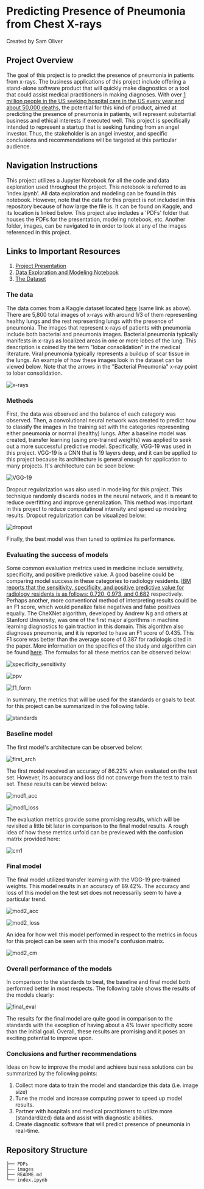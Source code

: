 # Predicting Presence of Pneumonia from Chest X-rays

Created by Sam Oliver

## Project Overview

The goal of this project is to predict the presence of pneumonia in patients from x-rays. The business applications of this project include offering a stand-alone software product that will quickly make diagnostics or a tool that could assist medical practitioners in making diagnoses. With over [1 million people in the US seeking hospital care in the US every year and about 50,000 deaths](https://www.thoracic.org/patients/patient-resources/resources/top-pneumonia-facts.pdf), the potential for this kind of product, aimed at predicting the presence of pneumonia in patients, will represent substantial business and ethical interests if executed well. This project is specifically intended to represent a startup that is seeking funding from an angel investor. Thus, the stakeholder is an angel investor, and specific conclusions and recommendations will be targeted at this particular audience.

## Navigation Instructions

This project utilizes a Jupyter Notebook for all the code and data exploration used throughout the project. This notebook is referred to as 'index.ipynb'. All data exploration and modeling can be found in this notebook. However, note that the data for this project is not included in this repository because of how large the file is. It can be found on Kaggle, and its location is linked below. This project also includes a 'PDFs' folder that houses the PDFs for the presentation, modeling notebook, etc. Another folder, images, can be navigated to in order to look at any of the images referenced in this project.

## Links to Important Resources

1. [Project Presentation](https://github.com/samoliver3/dsc-phase-4-project/blob/main/PDFs/project4Presentation.pdf)
2. [Data Exploration and Modeling Notebook](https://github.com/samoliver3/dsc-phase-4-project/blob/main/index.ipynb)
3. [The Dataset](https://www.kaggle.com/datasets/paultimothymooney/chest-xray-pneumonia)

### The data

The data comes from a Kaggle dataset located [here](https://www.kaggle.com/datasets/paultimothymooney/chest-xray-pneumonia) (same link as above). There are 5,800 total images of x-rays with around 1/3 of them representing healthy lungs and the rest representing lungs with the presence of pneumonia. The images that represent x-rays of patients with pneumonia include both bacterial and pneumonia images. Bacterial pneumonia typically manifests in x-rays as localized areas in one or more lobes of the lung. This description is coined by the term "lobar consolidation" in the medical literature. Viral pneumonia typically represents a buildup of scar tissue in the lungs. An example of how these images look in the dataset can be viewed below. Note that the arrows in the "Bacterial Pneumonia" x-ray point to lobar consolidation. 

![x-rays](./images/xray_examples.png)

### Methods

First, the data was observed and the balance of each category was observed. Then, a convolutional neural network was created to predict how to classify the images in the training set with the categories representing either pneumonia or normal (healthy) lungs. After a baseline model was created, transfer learning (using pre-trained weights) was applied to seek out a more successful predictive model. Specifically, VGG-19 was used in this project. VGG-19 is a CNN that is 19 layers deep, and it can be applied to this project because its architecture is general enough for application to many projects. It's architecture can be seen below:

![VGG-19](./images/vgg_architecture.png)

Dropout regularization was also used in modeling for this project. This technique randomly discards nodes in the neural network, and it is meant to reduce overfitting and improve generalization. This method was important in this project to reduce computatinoal intensity and speed up modeling results. Dropout regularization can be visualized below:

![dropout](./images/dropout.png)

Finally, the best model was then tuned to optimize its performance. 

### Evaluating the success of models

Some common evaluation metrics used in medicine include sensitivity, specificity, and positive predictive value. A good baseline could be comparing model success in these categories to radiology residents. [IBM reports that the sensitivity, specificity, and positive predictive value for radiology residents is as follows: 0.720, 0.973, and 0.682](https://www.ibm.com/blogs/research/2020/11/ai-x-rays-for-radiologists/) respectively. Perhaps another, more conventional method of interpreting results could be an F1 score, which would penalize false negatives and false positives equally. The CheXNet algorithm, developed by Andrew Ng and others at Stanford University, was one of the first major algorithms in machine learning diagnostics to gain traction in this domain. This algorithm also diagnoses pneumonia, and it is reported to have an F1 score of 0.435. This F1 score was better than the average score of 0.387 for radiologis cited in the paper. More information on the specifics of the study and algorithm can be found [here](https://arxiv.org/pdf/1711.05225.pdf). The formulas for all these metrics can be observed below:

![specificity_sensitivity](./images/s_s.png)

![ppv](./images/ppv.png)

![f1_form](./images/f1_form.png)

In summary, the metrics that will be used for the standards or goals to beat for this project can be summarized in the following table.

![standards](./images/standards.png)

### Baseline model

The first model's architecture can be observed below:

![first_arch](./images/mod1.png)

The first model received an accuracy of 86.22% when evaluated on the test set. However, its accuracy and loss did not converge from the test to train set. These results can be viewed below:

![mod1_acc](./images/mod1acc.png)

![mod1_loss](./images/mod1loss.png)

The evaluation metrics provide some promising results, which will be revisited a little bit later in comparison to the final model results. A rough idea of how these metrics unfold can be previewed with the confusion matrix provided here:

![cm1](./images/mod1cm.png)

### Final model

The final model utilized transfer learning with the VGG-19 pre-trained weights. This model results in an accuracy of 89.42%. The accuracy and loss of this model on the test set does not necessarily seem to have a particular trend.

![mod2_acc](./images/mod2acc.png)

![mod2_loss](./images/mod2loss.png)

An idea for how well this model performed in respect to the metrics in focus for this project can be seen with this model's confusion matrix.

![mod2_cm](./images/mod2cm.png)

### Overall performance of the models

In comparison to the standards to beat, the baseline and final model both performed better in most respects. The following table shows the results of the models clearly:

![final_eval](./images/final_metrics.png)

The results for the final model are quite good in comparison to the standards with the exception of having about a 4% lower specificity score than the initial goal. Overall, these results are promising and it poses an exciting potential to improve upon.

### Conclusions and further recommendations

Ideas on how to improve the model and achieve business solutions can be summarized by the following points:
1. Collect more data to train the model and standardize this data (i.e. image size)
2. Tune the model and increase computing power to speed up model results.
3. Partner with hospitals and medical practitioners to utilize more (standardized) data and assist with diagnostic abilities.
4. Create diagnostic software that will predict presence of pneumonia in real-time.

## Repository Structure

```
├── PDFs
├── images
├── README.md
└── index.ipynb                          
```

